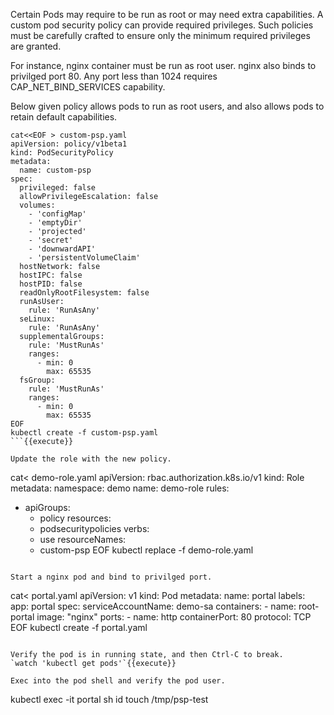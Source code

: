 
Certain Pods may require to be run as root or may need extra capabilities. A custom pod security policy can provide required privileges. Such policies must be carefully crafted to ensure only the minimum required privileges are granted.

For instance, nginx container must be run as root user. nginx also binds to privilged port 80. Any port less than 1024 requires CAP_NET_BIND_SERVICES capability.

Below given policy allows pods to run as root users, and also allows pods to retain default capabilities.
```
cat<<EOF > custom-psp.yaml
apiVersion: policy/v1beta1
kind: PodSecurityPolicy
metadata:
  name: custom-psp
spec:
  privileged: false
  allowPrivilegeEscalation: false
  volumes:
    - 'configMap'
    - 'emptyDir'
    - 'projected'
    - 'secret'
    - 'downwardAPI'
    - 'persistentVolumeClaim'
  hostNetwork: false
  hostIPC: false
  hostPID: false
  readOnlyRootFilesystem: false
  runAsUser:
    rule: 'RunAsAny'
  seLinux:
    rule: 'RunAsAny'
  supplementalGroups:
    rule: 'MustRunAs'
    ranges:
      - min: 0
        max: 65535
  fsGroup:
    rule: 'MustRunAs'
    ranges:
      - min: 0
        max: 65535
EOF
kubectl create -f custom-psp.yaml
```{{execute}}

Update the role with the new policy.
```
cat<<EOF > demo-role.yaml
apiVersion: rbac.authorization.k8s.io/v1
kind: Role
metadata:
  namespace: demo
  name: demo-role
rules:
  - apiGroups:
      - policy
    resources:
      - podsecuritypolicies
    verbs:
      - use
    resourceNames:
      - custom-psp
EOF
kubectl replace -f demo-role.yaml
```{{execute}}

Start a nginx pod and bind to privilged port.
```
cat<<EOF > portal.yaml
apiVersion: v1
kind: Pod
metadata:
  name: portal
  labels:
    app: portal
spec:
  serviceAccountName: demo-sa
  containers:
    - name: root-portal
      image: "nginx"
      ports:
        - name: http
          containerPort: 80
          protocol: TCP
EOF
kubectl create -f portal.yaml
```{{execute}}

Verify the pod is in running state, and then Ctrl-C to break.
`watch 'kubectl get pods'`{{execute}}

Exec into the pod shell and verify the pod user.
```
kubectl exec -it portal sh
id
touch /tmp/psp-test
```{{execute}}
